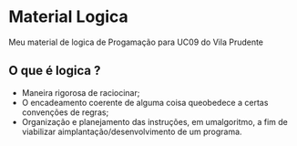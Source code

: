# Material Logica
Meu material de logica de Progamação para UC09 do Vila Prudente

## O que é logica ?

- Maneira rigorosa de raciocinar;
- O encadeamento coerente de alguma coisa queobedece a certas convenções de regras;
- Organização e planejamento das instruções, em umalgoritmo, a fim de viabilizar aimplantação/desenvolvimento de um programa.
